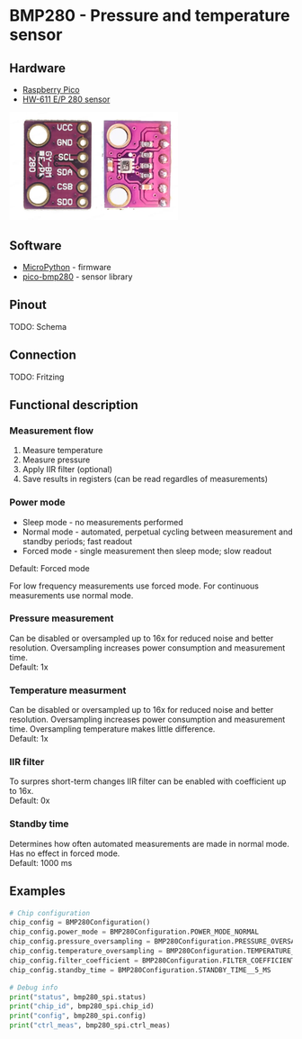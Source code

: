 # BMP280 - Pressure and temperature sensor

## Hardware
- [Raspberry Pico](https://www.raspberrypi.com/products/raspberry-pi-pico/)
- [HW-611 E/P 280 sensor](https://www.bosch-sensortec.com/media/boschsensortec/downloads/datasheets/bst-bmp280-ds001.pdf)  
<img src="docs/img/bmp280-pinout.webp" alt="BMP280 Pinout" width="300">

## Software
- [MicroPython](https://micropython.org/download/RPI_PICO/) - firmware
- [pico-bmp280](https://github.com/flrrth/pico-bmp280) - sensor library

## Pinout
TODO: Schema

## Connection
TODO: Fritzing

## Functional description
### Measurement flow
1. Measure temperature
2. Measure pressure
3. Apply IIR filter (optional)
4. Save results in registers (can be read regardles of measurements)

### Power mode
- Sleep mode - no measurements performed
- Normal mode - automated, perpetual cycling between measurement and standby periods; fast readout
- Forced mode - single measurement then sleep mode; slow readout

Default: Forced mode

For low frequency measurements use forced mode.
For continuous measurements use normal mode.

### Pressure measurement
Can be disabled or oversampled up to 16x for reduced noise and better resolution.
Oversampling increases power consumption and measurement time.  
Default: 1x

### Temperature measurment
Can be disabled or oversampled up to 16x for reduced noise and better resolution.
Oversampling increases power consumption and measurement time.
Oversampling temperature makes little difference.  
Default: 1x

### IIR filter
To surpres short-term changes IIR filter can be enabled with coefficient up to 16x.  
Default: 0x

### Standby time
Determines how often automated measurements are made in normal mode. Has no effect in forced mode.  
Default: 1000 ms

## Examples

```py
# Chip configuration
chip_config = BMP280Configuration()
chip_config.power_mode = BMP280Configuration.POWER_MODE_NORMAL
chip_config.pressure_oversampling = BMP280Configuration.PRESSURE_OVERSAMPLING_16X
chip_config.temperature_oversampling = BMP280Configuration.TEMPERATURE_OVERSAMPLING_2X
chip_config.filter_coefficient = BMP280Configuration.FILTER_COEFFICIENT_OFF
chip_config.standby_time = BMP280Configuration.STANDBY_TIME__5_MS
```

```py
# Debug info
print("status", bmp280_spi.status)
print("chip_id", bmp280_spi.chip_id)
print("config", bmp280_spi.config)
print("ctrl_meas", bmp280_spi.ctrl_meas)
```
